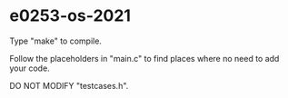 # e0253-os-2021

Type "make" to compile.


Follow the placeholders in "main.c" to find places where no need to add your code.

DO NOT MODIFY "testcases.h".
